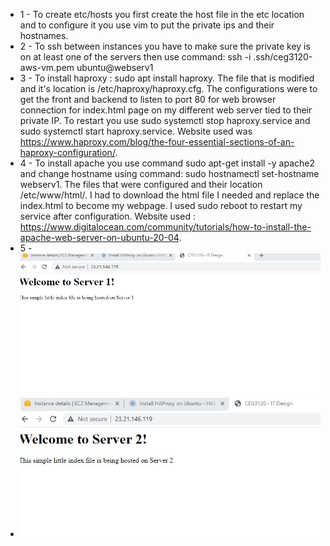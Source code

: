 
- 1 - To create etc/hosts you first create the host file in the etc location and to configure it you use vim to put the private ips and their hostnames. 
- 2 - To ssh between instances you have to make sure the private key is on at least one of the servers then use command: ssh -i .ssh/ceg3120-aws-vm.pem ubuntu@webserv1
- 3 - To install haproxy : sudo apt install haproxy. The file that is modified and it's location is /etc/haproxy/haproxy.cfg. The configurations were to get the front and backend to listen to port 80 for web browser connection for index.html page on my different web server tied to their private IP. To restart you use sudo systemctl stop haproxy.service and sudo systemctl start haproxy.service. Website used was https://www.haproxy.com/blog/the-four-essential-sections-of-an-haproxy-configuration/. 
- 4 - To install apache you use command sudo apt-get install -y apache2 and change hostname using command: sudo hostnamectl set-hostname webserv1. The files that were configured and their location /etc/www/html/. I had to download the html file I needed and replace the index.html to become my webpage. I used sudo reboot to restart my service after configuration. Website used : https://www.digitalocean.com/community/tutorials/how-to-install-the-apache-web-server-on-ubuntu-20-04. 
- 5 - ![clone-to-system](web1.jpg) 
- ![clone-to-system](web2.jpg)